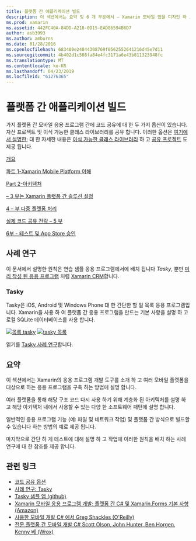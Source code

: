```yaml
---
title: 플랫폼 간 애플리케이션 빌드
description: 이 섹션에서는 요약 및 6 개 부분에서 – Xamarin 모바일 앱을 디자인 하 고 다음 테스트 및 다양 한 앱 스토어에 배포 작동 방식 이해에서 Xamarin 개발 플랫폼을 사용 하 여 응용 프로그램을 빌드하는 방법을 설명 합니다.
ms.prod: xamarin
ms.assetid: 442FC40A-84DD-A218-0D15-EAD86594B6D7
author: asb3993
ms.author: amburns
ms.date: 01/28/2016
ms.openlocfilehash: 683400e24844308769f0562552641216d45e7d11
ms.sourcegitcommit: 4b402d1c508fa84e4fc3171a6e43b811323948fc
ms.translationtype: MT
ms.contentlocale: ko-KR
ms.lasthandoff: 04/23/2019
ms.locfileid: "61276365"
---
```

# <a name="building-cross-platform-applications"></a>플랫폼 간 애플리케이션 빌드

가지 플랫폼 간 모바일 응용 프로그램 간에 코드 공유에 대 한 두 가지 옵션이 있습니다. 자산 프로젝트 및 이식 가능한 클래스 라이브러리를 공유 합니다. 이러한 옵션은 [여기에서 설명한](~/cross-platform/app-fundamentals/code-sharing.md); 대 한 자세한 내용은 [이식 가능한 클래스 라이브러리](~/cross-platform/app-fundamentals/pcl.md) 하 고 [공유 프로젝트](~/cross-platform/app-fundamentals/shared-projects.md) 도 제공 됩니다.

<a name="Sections" />

 [개요](~/cross-platform/app-fundamentals/building-cross-platform-applications/overview.md)

 [파트 1-Xamarin Mobile Platform 이해](~/cross-platform/app-fundamentals/building-cross-platform-applications/understanding-the-xamarin-mobile-platform.md)

 [Part 2-아키텍처](~/cross-platform/app-fundamentals/building-cross-platform-applications/architecture.md)

 [– 3 부는 Xamarin 플랫폼 간 솔루션 설정](~/cross-platform/app-fundamentals/building-cross-platform-applications/setting-up-a-xamarin-cross-platform-solution.md)

 [4 – 부 다중 플랫폼 처리](~/cross-platform/app-fundamentals/building-cross-platform-applications/platform-divergence-abstraction-divergent-implementation.md)

 [실제 코드 공유 전략 – 5 부](~/cross-platform/app-fundamentals/building-cross-platform-applications/practical-code-sharing-strategies.md)

 [6부 - 테스트 및 App Store 승인](~/cross-platform/app-fundamentals/building-cross-platform-applications/testing-and-app-store-approvals.md)

 <a name="Cross-Platform_Mobile_Application_Case_Studies" />

## <a name="case-studies"></a>사례 연구

이 문서에서 설명한 원칙은 연습 샘플 응용 프로그램에서에 배치 됩니다 *Tasky*, 뿐만 [미리 작성 된 응용 프로그램](https://xamarin.com/prebuilt) 처럼 [Xamarin CRM](https://xamarin.com/prebuilt/#xamarincrm)합니다.

 <a name="Tasky" />

### <a name="tasky"></a>Tasky

Tasky은 iOS, Android 및 Windows Phone 대 한 간단한 할 일 목록 응용 프로그램입니다.
Xamarin을 사용 하 여 플랫폼 간 응용 프로그램을 만드는 기본 사항을 설명 하 고 로컬 SQLite 데이터베이스를 사용 합니다.

 [![목록 tasky](images/iphone-list-sml.png)](images/iphone-list.png#lightbox) [ ![tasky 목록](images/iphone-list-sml.png)](images/iphone-list.png#lightbox)

읽기를 [Tasky 사례 연구](~/cross-platform/app-fundamentals/building-cross-platform-applications/case-study-tasky.md)합니다.

## <a name="summary"></a>요약

이 섹션에서는 Xamarin의 응용 프로그램 개발 도구를 소개 하 고 여러 모바일 플랫폼을 대상으로 하는 응용 프로그램을 구축 하는 방법에 설명 합니다.

여러 플랫폼을 통해 해당 구조 코드 다시 사용 하기 위해 계층화 된 아키텍처를 설명 하 고 해당 아키텍처 내에서 사용할 수 있는 다양 한 소프트웨어 패턴에 설명 합니다.

일반적인 응용 프로그램 기능 (예: 파일 및 네트워크 작업) 및 플랫폼 간 방식으로 빌드할 수 있습니다 하는 방법의 예로 제공 됩니다.

마지막으로 간단 하 게 테스트에 대해 설명 하 고 작업에 이러한 원칙을 배치 하는 사례 연구에 대 한 참조를 제공 합니다.

## <a name="related-links"></a>관련 링크

- [코드 공유 옵션](~/cross-platform/app-fundamentals/code-sharing.md)
- [사례 연구: Tasky](~/cross-platform/app-fundamentals/building-cross-platform-applications/case-study-tasky.md)
- [Tasky 샘플 앱 (github)](https://developer.xamarin.com/samples/mobile/TaskyPortable/)
- [Xamarin 모바일 응용 프로그램 개발: 플랫폼 간 C# 및 Xamarin.Forms 기본 사항 (Amazon)](http://www.amazon.com/Xamarin-Mobile-Application-Development-Cross-Platform/dp/1484202155/)
- [사용한 모바일 개발 C# 에서 Greg Shackles (O'Reilly)](http://shop.oreilly.com/product/0636920024002.do)
- [전문 플랫폼 간 모바일 개발 C# Scott Olson, John Hunter, Ben Horgen, Kenny 베 (Wrox)](http://www.wrox.com/WileyCDA/WroxTitle/Professional-Cross-Platform-Mobile-Development-in-C-.productCd-1118157702.html)
